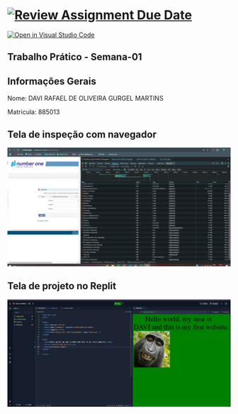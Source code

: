 # [![Review Assignment Due Date](https://classroom.github.com/assets/deadline-readme-button-22041afd0340ce965d47ae6ef1cefeee28c7c493a6346c4f15d667ab976d596c.svg)](https://classroom.github.com/a/Ue6hVgM5)

[![Open in Visual Studio Code](https://classroom.github.com/assets/open-in-vscode-2e0aaae1b6195c2367325f4f02e2d04e9abb55f0b24a779b69b11b9e10269abc.svg)](https://classroom.github.com/online_ide?assignment_repo_id=18218098&assignment_repo_type=AssignmentRepo)

## Trabalho Prático - Semana-01

## Informações Gerais

Nome: DAVI RAFAEL DE OLIVEIRA GURGEL MARTINS

Matricula: 885013

## Tela de inspeção com navegador

![Alt text](NETWORk.jpg "a title")

## Tela de projeto no Replit

![Alt text](site.jpg.jpg "a title")
